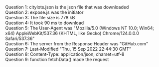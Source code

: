 Question 1: citylots.json is the json file that was downloaded <br>
Question 2: expose.js was the initiator <br>
Question 3: The file size is 778 kB <br>
Question 4: It took 90 ms to download <br>
Question 5: The User-Agent was "Mozilla/5.0 (Windows NT 10.0; Win64; x64) AppleWebKit/537.36 (KHTML, like Gecko) Chrome/124.0.0.0 Safari/537.36" <br>
Question 6: The server from the Response Header was "GitHub.com" <br>
Question 7: Last-Modified "Thu, 15 Sep 2022 22:44:30 GMT" <br>
Question 8: Content-Type: application/json; charset=utf-8 <br>
Question 9: function fetchData() made the request <br>


